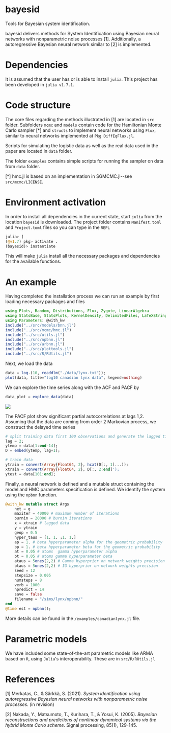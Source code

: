 # bayesid
Tools for Bayesian system identification.

bayesid delivers methods for System Identification using Bayesian neural networks with nonparametric noise processes [1]. Additionally, a autoregressive Bayesian neural network similar to [2] is implemented.

# Dependencies
It is assumed that the user has or is able to install ```julia```. This project has been developed in ```julia v1.7.1```. 

# Code structure
The core files regarding the methods illustrated in [1] are located in ```src``` folder. Subfolders ```mcmc``` and ```models``` contain code for the Hamiltonian Monte Carlo sampler [*] and ```structs``` to implement neural networks using ```Flux```, similar to neural networks implemented at ```Pkg DiffEqFlux.jl```.

Scripts for simulating the logistic data as well as the real data used in the paper are located in ```data``` folder.

The folder ```examples``` contains simple scripts for running the sampler on data from ```data``` folder.

[*] hmc.jl is based on an implementation in SGMCMC.jl--see ```src/mcmc/LICENSE```.

# Environment activation
In order to install all dependencies in the current state, start ```julia``` from the location
```bayesid```  is downloaded.
The project folder contains ```Manifest.toml``` and ```Project.toml``` files so you can type in the ```REPL```

```julia
julia> ]
(@v1.7) pkg> activate .
(bayesid)> instantiate
```
This will make ```julia``` install all the necessary packages and dependencies for the available functions.

# An example
Having completed the installation process we can run an example by first loading necessary packages and files
```julia
using Plots, Random, Distributions, Flux, Zygote, LinearAlgebra
using StatsBase, StatsPlots, KernelDensity, DelimitedFiles, LaTeXStrings
using Parameters: @with_kw
include("../src/models/bnn.jl")
include("../src/mcmc/hmc.jl")
include("../src/utils.jl")
include("../src/npbnn.jl")
include("../src/arbnn.jl")
include("../src/plottools.jl")
include("../src/R/RUtils.jl")

```

Next, we load the data


```julia
data = log.(10, readdlm("./data/lynx.txt"));
plot(data, title="log10 canadian lynx data", legend=nothing)
```
We can explore the time series along with the ACF and PACF by 
```julia
data_plot = explore_data(data)
````
<img src="lynxexplore.png">

The PACF plot show significant partial autocorrelations at lags 1,2. Assuming that the data are coming from order 2 Markovian process, we construct the delayed time series

```julia
# split training data first 100 observations and generate the lagged time series via embed
lag = 2;
ytemp = data[1:end-14];
D = embed(ytemp, lag+1);

# train data
ytrain = convert(Array{Float64, 2}, hcat(D[:, 1]...));
xtrain = convert(Array{Float64, 2}, D[:, 2:end]');
ytest = data[101:end];
```
Finally, a neural network is defined and a mutable struct containing the model and HMC parameters specification is defined. We identify the system using the ```npbnn``` function.

```julia
@with_kw mutable struct Args
    net = g
    maxiter = 40000 # maximum number of iterations
    burnin = 20000 # burnin iterations
    x = xtrain # lagged data
    y = ytrain
    geop = 0.5
    hyper_taus = [1. 1. ;1. 1.]
    ap = 1. # beta hyperparameter alpha for the geometric probability
    bp = 1. # beta hyperparameter beta for the geometric probability
    at = 0.05 # atoms  gamma hyperparameter alpha
    bt = 0.05 # atoms gamma hyperparameter beta
    ataus = 5ones(2,2) # Gamma hyperprior on network weights precision
    btaus = 5ones(2,2) # IG hyperprior on network weights precision
    seed = 12
    stepsize = 0.005
    numsteps = 8
    verb = 1000
    npredict = 14
    save = false
    filename = "/sims/lynx/npbnn/"
end
@time est = npbnn();
```
More details can be found in the ```/examples/canadianlynx.jl``` file.

# Parametric models
We have included some state-of-the-art parametric models like ARMA based on ```R```, using  ```Julia```'s interoperability. These are in ```src/R/RUtils.jl```
# References
[1] Merkatas, C., & Särkkä, S. (2021). *System identification using autoregressive Bayesian neural networks with nonparametric noise processes.* (in revision)

[2] Nakada, Y., Matsumoto, T., Kurihara, T., & Yosui, K. (2005). *Bayesian reconstructions and predictions of nonlinear dynamical systems via the hybrid Monte Carlo scheme*. Signal processing, 85(1), 129-145.
